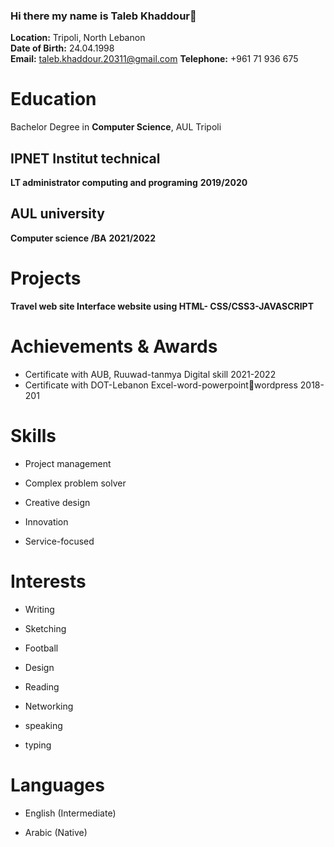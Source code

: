 ### Hi there my name is Taleb Khaddour👋

**Location:** Tripoli, North Lebanon  
**Date of Birth:** 24.04.1998  
**Email:** taleb.khaddour.20311@gmail.com 
**Telephone:** +961 71 936 675  



#  Education
Bachelor Degree in **Computer Science**, AUL Tripoli

## IPNET Institut technical
**LT administrator computing and programing** 
**2019/2020**
## AUL university
**Computer science /BA**
**2021/2022**




# Projects

**Travel web site
 Interface website using HTML- CSS/CSS3-JAVASCRIPT**

# Achievements & Awards
* Certificate with AUB, Ruuwad-tanmya Digital skill 2021-2022
* Certificate with DOT-Lebanon Excel-word-powerpointwordpress 2018-201



# Skills
* Project management

* Complex problem solver

* Creative design

* Innovation

* Service-focused




 # Interests
* Writing

* Sketching

* Football

* Design

* Reading

* Networking

* speaking

* typing



# Languages
* English (Intermediate)

* Arabic (Native)
